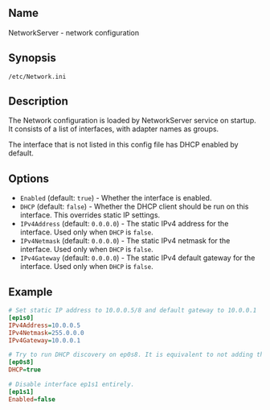## Name

NetworkServer - network configuration

## Synopsis

```**
/etc/Network.ini
```

## Description

The Network configuration is loaded by NetworkServer service on startup. It consists of a list of interfaces, with adapter names as groups.

The interface that is not listed in this config file has DHCP enabled by default.

## Options

* `Enabled` (default: `true`) - Whether the interface is enabled.
* `DHCP` (default: `false`) - Whether the DHCP client should be run on this interface. This overrides static IP settings.
* `IPv4Address` (default: `0.0.0.0`) - The static IPv4 address for the interface. Used only when `DHCP` is `false`.
* `IPv4Netmask` (default: `0.0.0.0`) - The static IPv4 netmask for the interface. Used only when `DHCP` is `false`.
* `IPv4Gateway` (default: `0.0.0.0`) - The static IPv4 default gateway for the interface. Used only when `DHCP` is `false`.

## Example

```ini
# Set static IP address to 10.0.0.5/8 and default gateway to 10.0.0.1
[ep1s0]
IPv4Address=10.0.0.5
IPv4Netmask=255.0.0.0
IPv4Gateway=10.0.0.1

# Try to run DHCP discovery on ep0s8. It is equivalent to not adding this entry at all.
[ep0s8]
DHCP=true

# Disable interface ep1s1 entirely.
[ep1s1]
Enabled=false
```
